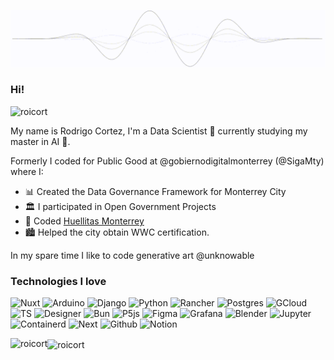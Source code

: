 [![GIF](https://raw.githubusercontent.com/roicort/roicort/master/wave.gif)](https://roicort.github.io)

<h3>Hi!</h3> <p align="left"> <img src="https://komarev.com/ghpvc/?username=roicort&label=Profile%20views&color=0e75b6&style=flat" alt="roicort" /> </p>

My name is Rodrigo Cortez, I'm a Data Scientist 🧪 currently studying my master in AI 🤖.

Formerly I coded for Public Good at @gobiernodigitalmonterrey (@SigaMty) where I:

  * 📊 Created the Data Governance Framework for Monterrey City
  * 🏛️ I participated in Open Government Projects
  * 🐶 Coded [Huellitas Monterrey](https://huellitas.monterrey.gob.mx) 
  * 🏙️ Helped the city obtain WWC certification.

In my spare time I like to code generative art @unknowable 

<h3>Technologies I love</h3>

![Nuxt](https://img.shields.io/badge/Nuxt-00C58E?style=flat-square&logo=nuxt.js&logoColor=white)
![Arduino](https://img.shields.io/badge/Arduino-00979D?style=flat-square&logo=Arduino&logoColor=white)
![Django](https://img.shields.io/badge/Django-092E20?style=flat-square&logo=django&logoColor=white)
![Python](https://img.shields.io/badge/Python-14354C?style=flat-square&logo=python&logoColor=white)
![Rancher](https://img.shields.io/badge/rancher-%230075A8.svg?style=flat-square&logo=rancher&logoColor=white)
![Postgres](https://img.shields.io/badge/PostgreSQL-316192?style=flat-square&logo=postgresql&logoColor=white)
![GCloud](https://img.shields.io/badge/Google_Cloud-4285F4?style=flat-square&logo=google-cloud&logoColor=white)
![TS](https://img.shields.io/badge/TypeScript-007ACC?style=flat-square&logo=typescript&logoColor=white)
![Designer](https://img.shields.io/badge/affinitydesginer-%231B72BE.svg?style=flat-square&logo=affinity-designer&logoColor=white)
![Bun](https://img.shields.io/badge/Bun-5D5986?style=flat-square&logo=bun&logoColor=white)
![P5js](https://img.shields.io/badge/p5.js-ED225D?style=flat-square&logo=p5dotjs&logoColor=white)
![Figma](https://img.shields.io/badge/figma-%23F24E1E.svg?style=flat-square&logo=figma&logoColor=white)
![Grafana](https://img.shields.io/badge/Grafana-%23F46800.svg?style=flat-square&logo=grafana&logoColor=white)
![Blender](https://img.shields.io/badge/blender-%23F5792A.svg?style=flat-square&logo=blender&logoColor=white)
![Jupyter](https://img.shields.io/badge/Jupyter-F37626?style=flat-square&logo=Jupyter&logoColor=white)
![Containerd](https://img.shields.io/badge/Containerd-4d4d4d?style=flat-square&logo=containerd&logoColor=white)
![Next](https://img.shields.io/badge/Next-000000?style=flat-square&logo=next.js&logoColor=white)
![Github](https://img.shields.io/badge/GitHub-181717?style=flat-square&logo=github&logoColor=white)
![Notion](https://img.shields.io/badge/Notion-000000?style=flat-square&logo=notion&logoColor=white)

<p><img align="left" src="https://github-readme-stats.vercel.app/api?username=roicort&show_icons=true&locale=en&theme=radical&layout=compact" alt="roicort" /></p>
<p><img align="center" src="https://github-readme-stats.vercel.app/api/top-langs?username=roicort&show_icons=true&locale=en&theme=radical&layout=compact" alt="roicort" /></p>



